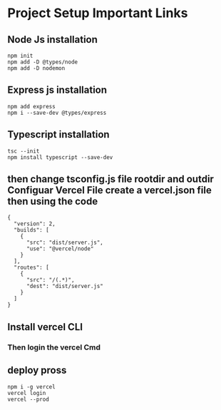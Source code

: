 # Project Setup Important Links

## Node Js installation

```
npm init
npm add -D @types/node
npm add -D nodemon
```

## Express js installation

```
npm add express
npm i --save-dev @types/express

```

## Typescript installation

```
tsc --init
npm install typescript --save-dev
```

## then change tsconfig.js file rootdir and outdir Configuar Vercel File create a vercel.json file then using the code

```
{
  "version": 2,
  "builds": [
    {
      "src": "dist/server.js",
      "use": "@vercel/node"
    }
  ],
  "routes": [
    {
      "src": "/(.*)",
      "dest": "dist/server.js"
    }
  ]
}
```

## Install vercel CLI

### Then login the vercel Cmd

## deploy pross

```
npm i -g vercel
vercel login
vercel --prod
```
